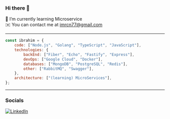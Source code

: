 ### Hi there 👋

🌱 I’m currently learning Microservice<br>
✉️ You can contact me at imrcn77@gmail.com<br>

---
```javascript
const ibrahim = {
    code: ["Node.js", "Golang", "TypeScript", "JavaScript"],
    technologies: {
        backEnd: ["Fiber", "Echo", "Fastify", "Express"],
        devOps: ["Google Cloud", "Docker"],
        databases: ["MongoDB", "PostgreSQL", "Redis"],
        other: ["RabbitMQ", "Swagger"],
    },
    architecture: ["(learning) MicroServices"],
};
```

---
### Socials
[![LinkedIn](https://img.shields.io/badge/LinkedIn-%230077B5.svg?logo=linkedin&logoColor=white)](https://linkedin.com/in/mrcn)
